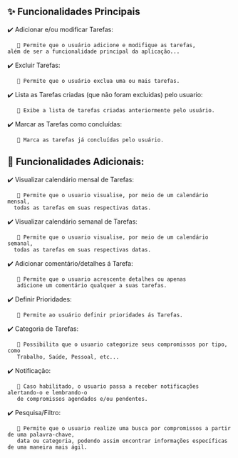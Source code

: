 ## ✨ Funcionalidades Principais 

✔️ Adicionar e/ou modificar Tarefas:

       💬 Permite que o usuário adicione e modifique as tarefas,
    além de ser a funcionalidade principal da aplicação...
    
✔️ Excluir Tarefas:

       💬 Permite que o usuário exclua uma ou mais tarefas.

✔️ Lista as Tarefas criadas (que não foram excluidas) pelo usuario:

       💬 Exibe a lista de tarefas criadas anteriormente pelo usuário.
   
✔️ Marcar as Tarefas como concluídas:

       💬 Marca as tarefas já concluídas pelo usuário.
 
## 💫 Funcionalidades Adicionais:

✔️ Visualizar calendário mensal de Tarefas:

       💬 Permite que o usuario visualise, por meio de um calendário mensal,
      todas as tarefas em suas respectivas datas.
       
✔️ Visualizar calendário semanal de Tarefas:

       💬 Permite que o usuario visualise, por meio de um calendário semanal,
      todas as tarefas em suas respectivas datas.
      
✔️ Adicionar comentário/detalhes á Tarefa:

       💬 Permite que o usuario acrescente detalhes ou apenas
       adicione um comentário qualquer a suas tarefas. 
       
✔️ Definir Prioridades:

       💬 Permite ao usuário definir prioridades ás Tarefas.


✔️ Categoria de Tarefas:

       💬 Possibilita que o usuario categorize seus compromissos por tipo, como
       Trabalho, Saúde, Pessoal, etc...

✔️ Notificação:
       
       💬 Caso habilitado, o usuario passa a receber notificações alertando-o e lembrando-o
       de compromissos agendados e/ou pendentes.
 
✔️ Pesquisa/Filtro:
       
       💬 Permite que o usuario realize uma busca por compromissos a partir de uma palavra-chave,
       data ou categoria, podendo assim encontrar informações específicas de uma maneira mais ágil.
       
